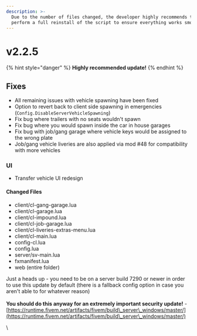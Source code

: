 ```yaml
---
description: >-
  Due to the number of files changed, the developer highly recommends that you
  perform a full reinstall of the script to ensure everything works smoothly!
---
```


# v2.2.5

{% hint style="danger" %}
**Highly recommended update!**
{% endhint %}

## Fixes

* All remaining issues with vehicle spawning have been fixed
* Option to revert back to client side spawning in emergencies (`Config.DisableServerVehicleSpawning`)
* Fix bug where trailers with no seats wouldn't spawn
* Fix bug where you would spawn inside the car in house garages
* Fix bug with job/gang garage where vehicle keys would be assigned to the wrong plate
* Job/gang vehicle liveries are also applied via mod #48 for compatibility with more vehicles

### UI

* Transfer vehicle UI redesign

#### Changed Files

* client/cl-gang-garage.lua
* client/cl-garage.lua
* client/cl-impound.lua
* client/cl-job-garage.lua
* client/cl-liveries-extras-menu.lua
* client/cl-main.lua
* config-cl.lua
* config.lua
* server/sv-main.lua
* fxmanifest.lua
* web (entire folder)

Just a heads up - you need to be on a server build 7290 or newer in order to use this update by default (there is a fallback config option in case you aren't able to for whatever reason)\
\
**You should do this anyway for an extremely important security update!** - [https://runtime.fivem.net/artifacts/fivem/build\_server\_windows/master/](https://runtime.fivem.net/artifacts/fivem/build\_server\_windows/master/)

\
